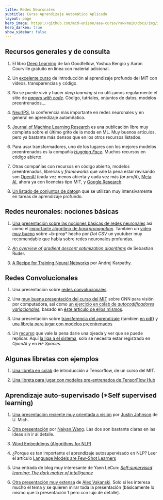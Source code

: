 ```yaml
---
title: Redes Neuronales 
subtitle: Curso Aprendizaje Automático Aplicado
layout: page
hero_image: https://github.com/mcd-unison/aaa-curso/raw/main/docs/img/intro-banner.jpeg
hero_darken: true
show_sidebar: false
---
```


## Recursos generales y de consulta

1. El libro [Deep Learning](https://www.deeplearningbook.org) de Ian Goodfellow, Yoshua Bengio y Aaron Courville gratuito en linea con material adicional.

2. Un [excelente curso](http://introtodeeplearning.com) de introducción al aprendizaje profundo del MIT con videos. transparencias y código.

3. No se puede vivir y hacer *deep learning* si no utilizamos regularmente el sitio de [*papers with code*](https://paperswithcode.com). Código, tutriales, onjuntos de datos, modelos preentrenados,...

4. [NeurIPS](https://nips.cc), la conferencia más importante en redes neuronales y en general en aprendizaje automñatico.

5. [Journal of Machine Learning Research](https://jmlr.org) es una publicación libre muy completa sobre el último grito de la moda en ML. Muy buenos artículos, pero ya bastante más densos que en los otros recursos listados. 

6. Para usar transformadores, uno de los lugares con los mejores modelos preentrenados es la compañía [*Hugging Face*](https://huggingface.co). Muchos recursos en código abierto.

7. Otras compañías con recursos en código abierto, modelos preentrenados, librerías y *frameworks* que vale la pena estar revisando son [OpenAI](https://openai.com) (cada vez menos abierta y cada vez más *for profit*), [Meta AI](https://ai.facebook.com), ahora ya con licencias tipo MIT, y [Google Research](https://research.google).

8. [Un listado de conjuntos de datos](https://datasets.activeloop.ai/docs/ml/datasets/)n que se utilizan muy intensivamente en tareas de aprendizaje profundo. 

## Redes neuronales: nociones básicas 

1. [Una presentación sobre las nociones básicas de redes neuronales](https://github.com/mcd-unison/aaa-curso/raw/main/slides/neural-networks.pdf) así como el [importante algoritmo de *backpropagation*](https://github.com/mcd-unison/aaa-curso/raw/main/slides/backpropagation.pdf). Tambien un [video muy bueno](https://www.youtube.com/watch?v=eNIqz_noix8&t=1s) sobre +b-prop* hecho por *Dot CSV* un youtuber muy recomendable que habla sobre redes neuronales profundas.
   
2. [*An overview of gradient descent optimization algorithms*](https://www.ruder.io/optimizing-gradient-descent/) de Sebastian Ruder.
   
3. [A Recipe for Training Neural Networks](http://karpathy.github.io/2019/04/25/recipe/) por Andrej Karpathy.
   

## Redes Convolucionales

1. Una presentación sobre [redes convolucionales](https://github.com/mcd-unison/aaa-curso/raw/main/slides/convolucionales.pdf).

2. Una [muy buena presentación del curso del MIT](http://introtodeeplearning.com/slides/6S191_MIT_DeepLearning_L3.pdf) sobre CNN para visión por computadora, así como [un ejercicio en colab de *autocodificadores variacionales*](https://colab.research.google.com/github/aamini/introtodeeplearning/blob/2023/lab2/Part2_FaceDetection.ipynb), basado en [éste artículo de ellos mismos](http://introtodeeplearning.com/AAAI_MitigatingAlgorithmicBias.pdf).

3. Una presentación sobre [transferencia del aprendizaje](https://github.com/mcd-unison/aaa-curso/raw/main/slides/transfer_learning.pptx) (tambien [en pdf](https://github.com/mcd-unison/aaa-curso/raw/main/slides/transfer_learning.pdf)) y [una libreta para jugar con modelos preentrenados](https://colab.research.google.com/github/mcd-unison/aaa-curso/blob/main/ejemplos/transfer.ipynb)

4. Un [recurso](https://arxiv.org/abs/2303.17580) que vale la pena darle una ojeada y ver que se puede replicar. Aquí [la liga a el sistema](https://huggingface.co/spaces/microsoft/HuggingGPT), solo se necesita estar registrado en *OpenAI* y en *HF Spaces*.

## Algunas libretas con ejemplos

1. [Una libreta en colab](https://colab.research.google.com/github/aamini/introtodeeplearning/blob/master/lab1/Part1_TensorFlow.ipynb) de introducción a Tensorflow, de un curso del MIT.

2. [Una libreta para jugar con modelos pre-entrenados de TensorFlow Hub](https://colab.research.google.com/github/mcd-unison/aaa-curso/blob/main/ejemplos/transfer.ipynb)


## Aprendizaje auto-supervisado (*Self supervised learning)

1. [Una presentación reciente muy orientada a visión](https://github.com/mcd-unison/aaa-curso/raw/main/slides/ssl-Johnson-22.pdf) por [Justin Johnson](https://web.eecs.umich.edu/~justincj/) de U. Mich.

2. [Otra presentación](https://github.com/mcd-unison/aaa-curso/raw/main/slides/ssl-Wang-19.pdf) por [Naiyan Wang](https://winsty.net). Las dos son bastante claras en las ideas sin ir al detalle.

3. [Word Embeddings (Algorithms for NLP)](http://demo.clab.cs.cmu.edu/11711fa18/slides/FA18%2011-711%20lecture%206%20--%20Word%20Embeddings%202.pdf)

4. ¿Porque es tan importante el aprendizaje autosupervisado en NLP? Leer el artículo [Language Models are Few-Shot Learners](https://arxiv.org/abs/2005.14165)
   
5. Una entrada de blog muy interesante de Yann LeCun: [*Self-supervised learning: The dark matter of intelligence*](https://ai.facebook.com/blog/self-supervised-learning-the-dark-matter-of-intelligence/)

6. [Otra presentación muy extensa](https://github.com/mcd-unison/aaa-curso/raw/main/slides/ssl-Vakanski-20.pdf) de [Alex Vakanski](https://www.uidaho.edu/engr/our-people/alex-vakanski). Solo si les interesa mucho el tema y se quieren mirar toda la presentación (básicamente lo mismo que la presentación 1 pero con lujo de detalle).

